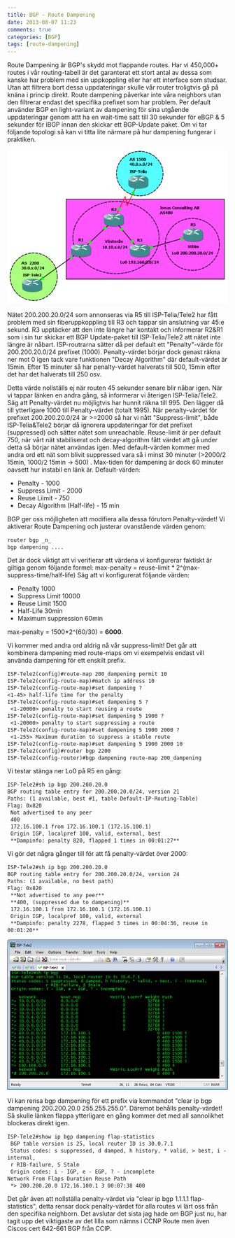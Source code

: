 ```yaml
---
title: BGP - Route Dampening
date: 2013-08-07 11:23
comments: true
categories: [BGP]
tags: [route-dampening]
---
```

Route Dampening är BGP's skydd mot flappande routes. Har vi 450,000+ routes i vår routing-tabell är det garanterat ett stort antal av dessa som kanske har problem med sin uppkoppling eller har ett interface som studsar. Utan att filtrera bort dessa uppdateringar skulle vår router troligtvis gå på knäna i princip direkt. Route dampening påverkar inte våra neighbors utan den filtrerar endast det specifika prefixet som har problem. Per default använder BGP en light-variant av dampening för sina utgående uppdateringar genom attt ha en wait-time satt till 30 sekunder för eBGP & 5 sekunder för iBGP innan den skickar ett BGP-Update paket. Om vi tar följande topologi så kan vi titta lite närmare på hur dampening fungerar i praktiken. 

[![confederations](/assets/images/2013/08/confederations.png)](/assets/images/2013/08/confederations.png)

Nätet 200.200.20.0/24 som annonseras via R5 till ISP-Telia/Tele2 har fått problem med sin fiberuppkoppling till R3 och tappar sin anslutning var 45:e sekund. R3 upptäcker att den inte längre har kontakt och informerar R2&R1 som i sin tur skickar ett BGP Update-paket till ISP-Telia/Tele2 att nätet inte längre är nåbart. ISP-routrarna sätter då per default ett "Penalty"-värde för 200.200.20.0/24 prefixet (1000). Penalty-värdet börjar dock genast räkna ner mot 0 igen tack vare funktionen "Decay Algorithm" där default-värdet är 15min. Efter 15 minuter så har penalty-värdet halverats till 500, 15min efter det har det halverats till 250 osv. 

Detta värde nollställs ej när routen 45 sekunder senare blir nåbar igen. När vi tappar länken en andra gång, så informerar vi återigen ISP-Telia/Tele2. Säg att Penalty-värdet nu möjligtvis har hunnit räkna till 995. Den lägger då till ytterligare 1000 till Penalty-värdet (totalt 1995). När penalty-värdet för prefixet 200.200.20.0/24 är >=2000 så har vi nått "Suppress-limit", både ISP-Telia&Tele2 börjar då ignorera uppdateringar för det prefixet (suppressed) och sätter nätet som unreachable. Reuse-limit är per default 750, när vårt nät stabiliserat och decay-algorithm fått värdet att gå under detta så börjar nätet användas igen. Med default-värden kommer med andra ord ett nät som blivit suppressed vara så i minst 30 minuter (>2000/2 15min, 1000/2 15min -> 500) . Max-tiden för dampening är dock 60 minuter oavsett hur instabil en länk är. Default-värden:

*   Penalty - 1000
*   Suppress Limit - 2000
*   Reuse Liimit - 750
*   Decay Algorithm (Half-life) - 15 min

BGP ger oss möjligheten att modifiera alla dessa förutom Penalty-värdet! Vi aktiverar Route Dampening och justerar ovanstående värden genom:

```
router bgp _n_
bgp dampening ....
```
Det är dock viktigt att vi verifierar att värdena vi konfigurerar faktiskt är giltiga genom följande formel: max-penalty = reuse-limit * 2^(max-suppress-time/half-life) Säg att vi konfigurerat följande värden:

*   Penalty 1000
*   Suppress Limit 10000
*   Reuse Limit 1500
*   Half-Life 30min
*   Maximum suppression 60min

max-penalty = 1500*2^(60/30) = **6000**. 

Vi kommer med andra ord aldrig nå vår suppress-limit! Det går att kombinera dampening med route-maps om vi exempelvis endast vill använda dampening för ett enskilt prefix.

```
ISP-Tele2(config)#route-map 200_dampening permit 10
ISP-Tele2(config-route-map)#match ip address 10
ISP-Tele2(config-route-map)#set dampening ?
<1-45> half-life time for the penalty
ISP-Tele2(config-route-map)#set dampening 5 ?
 <1-20000> penalty to start reusing a route
ISP-Tele2(config-route-map)#set dampening 5 1900 ?
 <1-20000> penalty to start suppressing a route
ISP-Tele2(config-route-map)#set dampening 5 1900 2000 ?
 <1-255> Maximum duration to suppress a stable route
ISP-Tele2(config-route-map)#set dampening 5 1900 2000 10
ISP-Tele2(config)#router bgp 2200
ISP-Tele2(config-router)#bgp dampening route-map 200_dampening
```
Vi testar stänga ner Lo0 på R5 en gång:
```
ISP-Tele2#sh ip bgp 200.200.20.0
BGP routing table entry for 200.200.20.0/24, version 21
Paths: (1 available, best #1, table Default-IP-Routing-Table)
Flag: 0x820
 Not advertised to any peer
 400
 172.16.100.1 from 172.16.100.1 (172.16.100.1)
 Origin IGP, localpref 100, valid, external, best
 **Dampinfo: penalty 820, flapped 1 times in 00:01:27**
```
Vi gör det några gånger till för att få penalty-värdet över 2000:
```
ISP-Tele2#sh ip bgp 200.200.20.0
BGP routing table entry for 200.200.20.0/24, version 24
Paths: (1 available, no best path)
Flag: 0x820
 **Not advertised to any peer**
 **400, (suppressed due to dampening)**
 172.16.100.1 from 172.16.100.1 (172.16.100.1)
 Origin IGP, localpref 100, valid, external
 **Dampinfo: penalty 2278, flapped 3 times in 00:04:36, reuse in 00:01:20**
```
[![dampening](/assets/images/2013/08/dampening.png)](/assets/images/2013/08/dampening.png)

Vi kan rensa bgp dampening för ett prefix via kommandot "clear ip bgp dampening 200.200.20.0 255.255.255.0".
Däremot behålls penalty-värdet! Så skulle länken flappa ytterligare en gång kommer det med all sannolikhet blockeras direkt igen.
```
ISP-Tele2#show ip bgp dampening flap-statistics
 BGP table version is 25, local router ID is 30.0.7.1
 Status codes: s suppressed, d damped, h history, * valid, > best, i - internal,
 r RIB-failure, S Stale
 Origin codes: i - IGP, e - EGP, ? - incomplete
Network From Flaps Duration Reuse Path
 *> 200.200.20.0 172.16.100.1 3 00:07:38 400
```
Det går även att nollställa penalty-värdet via "clear ip bgp 1.1.1.1 flap-statistics", detta rensar dock penalty-värdet för alla routes vi lärt oss från den specifika neighborn. Det avslutar det sista jag hade om BGP just nu, har tagit upp det viktigaste av det lilla som nämns i CCNP Route men även Ciscos cert 642-661 BGP från CCIP.
